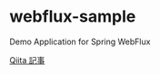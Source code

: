 # webflux-sample
Demo Application for Spring WebFlux

[Qiita 記事](http://qiita.com/IsaoTakahashi/items/9c1322c84ef89f3f562b)
